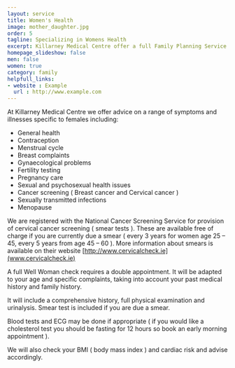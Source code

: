 ```yaml
---
layout: service
title: Women's Health
image: mother_daughter.jpg
order: 5
tagline: Specializing in Womens Health
excerpt: Killarney Medical Centre offer a full Family Planning Service
homepage_slideshow: false
men: false
women: true
category: family
helpfull_links:
- website : Example
  url : http://www.example.com 
---
```


At Killarney Medical Centre we offer advice on a range of symptoms and illnesses specific to females including:

* General health
* Contraception
* Menstrual cycle
* Breast complaints
* Gynaecological problems
* Fertility testing
* Pregnancy care
* Sexual and psychosexual health issues
* Cancer screening ( Breast cancer and Cervical cancer )
* Sexually transmitted infections
* Menopause

We are registered with the National Cancer Screening Service for provision of cervical cancer screening ( smear tests ). These are available free of charge if you are currently due a smear ( every 3 years for women age 25 – 45, every 5 years from age 45 – 60 ). More information about smears is available on their website [http://www.cervicalcheck.ie](www.cervicalcheck.ie)

A full Well Woman check requires a double appointment. It will be adapted to your age and specific complaints, taking into account your past medical history and family history.

It will include a comprehensive history, full physical examination and urinalysis. Smear test is included if you are due a smear.

Blood tests and ECG may be done if appropriate ( if you would like a cholesterol test you should be fasting for 12 hours so book an early morning appointment ).

We will also check your BMI ( body mass index ) and cardiac risk and advise accordingly.